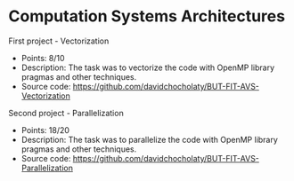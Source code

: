 # Computation Systems Architectures

First project - Vectorization
- Points: 8/10
- Description: The task was to vectorize the code with OpenMP library pragmas and other techniques.
- Source code: https://github.com/davidchocholaty/BUT-FIT-AVS-Vectorization

Second project - Parallelization
- Points: 18/20
- Description: The task was to parallelize the code with OpenMP library pragmas and other techniques.
- Source code: https://github.com/davidchocholaty/BUT-FIT-AVS-Parallelization

